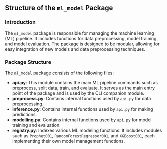 ## Structure of the `ml_model` Package

### Introduction

The `ml_model` package is responsible for managing the machine learning (ML) pipeline. It includes functions for data preprocessing, model training, and model evaluation.
The package is designed to be modular, allowing for easy integration of new models and data preprocessing techniques.

### Package Structure

The `ml_model` package consists of the following files:

- **api.py**: This module contains the main ML pipeline commands such as preprocess, split data, train, and evaluate. It serves as the main entry point of the package and is used by the CLI companion module.
- **preprocess.py**: Contains internal functions used by `api.py` for data preprocessing.
- **inference.py**: Contains internal functions used by `api.py` for making predictions.
- **modelling.py**: Contains internal functions used by `api.py` for model training and evaluation.
- **registry.py**: Indexes various ML modeling functions. It includes modules such as `Prophet001`, `RandomForestRegressor001`, and `XGBoost001`, each implementing their own model management functions.

